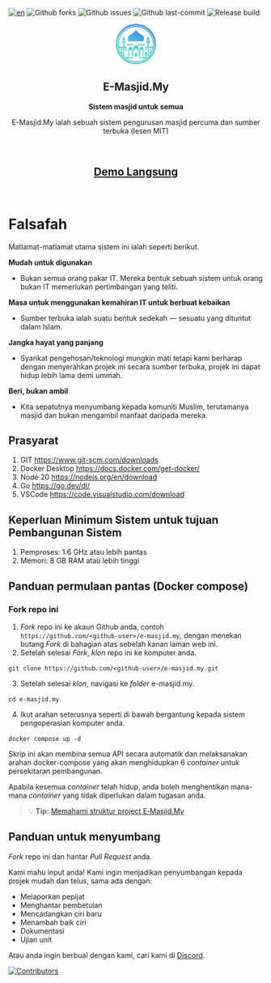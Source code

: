 [![en](https://img.shields.io/badge/lang-en-red.svg)](./README.en.md)
![Github forks](https://badgen.net/github/forks/Dev4w4n/e-masjid.my?icon=github&label=forks)
![Github issues](https://img.shields.io/github/issues/Dev4w4n/e-masjid.my)
![Github last-commit](https://img.shields.io/github/last-commit/Dev4w4n/e-masjid.my)
![Release build](https://github.com/Dev4w4n/e-masjid.my/actions/workflows/publish-on-tag.yml/badge.svg)


<p align="center">
  <img src="./public-web/src/assets/home/logo.png" alt="E-Masjid.My" width="80" height="80"/>
</p>

<h2 align="center"><b>E-Masjid.My</b></h2>
<p align="center"><b>Sistem masjid untuk semua</b></p>
<p align="center">
  E-Masjid.My ialah sebuah sistem pengurusan masjid percuma dan sumber terbuka (lesen MIT)
</p><br>
<h2 align="center">
  <a href='https://demo.e-masjid.my'>Demo Langsung</a>
</h2><br>

# Falsafah

Matlamat-matlamat utama sistem ini ialah seperti berikut.

**Mudah untuk digunakan**

- Bukan semua orang pakar IT. Mereka bentuk sebuah sistem untuk orang bukan IT memerlukan pertimbangan yang teliti.

**Masa untuk menggunakan kemahiran IT untuk berbuat kebaikan**

- Sumber terbuka ialah suatu bentuk sedekah — sesuatu yang dituntut dalam Islam.

**Jangka hayat yang panjang**

- Syarikat pengehosan/teknologi mungkin mati tetapi kami berharap dengan menyerahkan projek ini secara sumber terbuka, projek ini dapat hidup lebih lama demi ummah.

**Beri, bukan ambil**

- Kita sepatutnya menyumbang kepada komuniti Muslim, terutamanya masjid dan bukan mengambil manfaat daripada mereka.

## Prasyarat

1. GIT https://www.git-scm.com/downloads
2. Docker Desktop https://docs.docker.com/get-docker/
3. Node 20 https://nodejs.org/en/download
4. Go https://go.dev/dl/
5. VSCode https://code.visualstudio.com/download

## Keperluan Minimum Sistem untuk tujuan Pembangunan Sistem

1. Pemproses: 1.6 GHz atau lebih pantas
2. Memori: 8 GB RAM atau lebih tinggi

## Panduan permulaan pantas (Docker compose)

### Fork repo ini

1. _Fork_ repo ini ke akaun Github anda, contoh `https://github.com/<github-user>/e-masjid.my`, dengan menekan butang _Fork_ di bahagian atas sebelah kanan laman web ini.
2. Setelah selesai _Fork_, _klon_ repo ini ke komputer anda.

```
git clone https://github.com/<github-user>/e-masjid.my.git
```

3. Setelah selesai _klon_, navigasi ke _folder_ e-masjid.my.

```
cd e-masjid.my
```

4. Ikut arahan seterusnya seperti di bawah bergantung kepada sistem pengoperasian komputer anda.

```
docker compose up -d
```

Skrip ini akan membina semua API secara automatik dan melaksanakan arahan docker-compose yang akan menghidupkan 6 _container_ untuk persekitaran pembangunan.

Apabila kesemua _container_ telah hidup, anda boleh menghentikan mana-mana _container_ yang tidak diperlukan dalam tugasan anda.

> :bulb: **Tip:** [Memahami struktur project E‐Masjid.My](https://github.com/Dev4w4n/e-masjid.my/wiki/Memahami-struktur-project-E%E2%80%90Masjid.My)

## Panduan untuk menyumbang

_Fork_ repo ini dan hantar _Pull Request_ anda.

Kami mahu input anda! Kami ingin menjadikan penyumbangan kepada projek mudah dan telus, sama ada dengan:

- Melaporkan pepijat
- Menghantar pembetulan
- Mencadangkan ciri baru
- Menambah baik ciri
- Dokumentasi
- Ujian unit

Atau anda ingin berbual dengan kami, cari kami di [Discord](https://discord.gg/k2zGpWTDpe).

[![Contributors](https://contrib.rocks/image?repo=Dev4w4n/e-masjid.my)](https://github.com/Dev4w4n/e-masjid.my/graphs/contributors)

